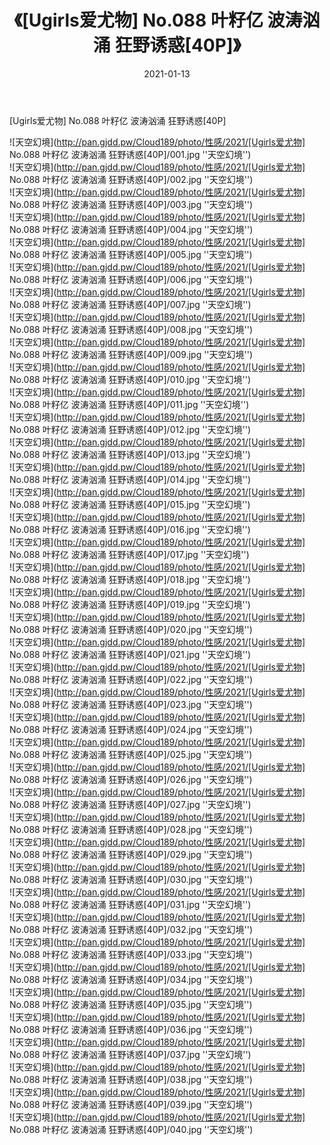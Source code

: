 ﻿---
layout: post
title:  《[Ugirls爱尤物] No.088 叶籽亿 波涛汹涌 狂野诱惑[40P]》
date:   2021-01-13
img: http://pan.gjdd.pw/Cloud189/photo/性感/2021/[Ugirls爱尤物] No.088 叶籽亿 波涛汹涌 狂野诱惑[40P]/000.jpg
categories: [美女, 性感, 泳衣]
---

[Ugirls爱尤物] No.088 叶籽亿 波涛汹涌 狂野诱惑[40P]



![天空幻境](http://pan.gjdd.pw/Cloud189/photo/性感/2021/[Ugirls爱尤物] No.088 叶籽亿 波涛汹涌 狂野诱惑[40P]/001.jpg ''天空幻境'') <br>
![天空幻境](http://pan.gjdd.pw/Cloud189/photo/性感/2021/[Ugirls爱尤物] No.088 叶籽亿 波涛汹涌 狂野诱惑[40P]/002.jpg ''天空幻境'') <br>
![天空幻境](http://pan.gjdd.pw/Cloud189/photo/性感/2021/[Ugirls爱尤物] No.088 叶籽亿 波涛汹涌 狂野诱惑[40P]/003.jpg ''天空幻境'') <br>
![天空幻境](http://pan.gjdd.pw/Cloud189/photo/性感/2021/[Ugirls爱尤物] No.088 叶籽亿 波涛汹涌 狂野诱惑[40P]/004.jpg ''天空幻境'') <br>
![天空幻境](http://pan.gjdd.pw/Cloud189/photo/性感/2021/[Ugirls爱尤物] No.088 叶籽亿 波涛汹涌 狂野诱惑[40P]/005.jpg ''天空幻境'') <br>
![天空幻境](http://pan.gjdd.pw/Cloud189/photo/性感/2021/[Ugirls爱尤物] No.088 叶籽亿 波涛汹涌 狂野诱惑[40P]/006.jpg ''天空幻境'') <br>
![天空幻境](http://pan.gjdd.pw/Cloud189/photo/性感/2021/[Ugirls爱尤物] No.088 叶籽亿 波涛汹涌 狂野诱惑[40P]/007.jpg ''天空幻境'') <br>
![天空幻境](http://pan.gjdd.pw/Cloud189/photo/性感/2021/[Ugirls爱尤物] No.088 叶籽亿 波涛汹涌 狂野诱惑[40P]/008.jpg ''天空幻境'') <br>
![天空幻境](http://pan.gjdd.pw/Cloud189/photo/性感/2021/[Ugirls爱尤物] No.088 叶籽亿 波涛汹涌 狂野诱惑[40P]/009.jpg ''天空幻境'') <br>
![天空幻境](http://pan.gjdd.pw/Cloud189/photo/性感/2021/[Ugirls爱尤物] No.088 叶籽亿 波涛汹涌 狂野诱惑[40P]/010.jpg ''天空幻境'') <br>
![天空幻境](http://pan.gjdd.pw/Cloud189/photo/性感/2021/[Ugirls爱尤物] No.088 叶籽亿 波涛汹涌 狂野诱惑[40P]/011.jpg ''天空幻境'') <br>
![天空幻境](http://pan.gjdd.pw/Cloud189/photo/性感/2021/[Ugirls爱尤物] No.088 叶籽亿 波涛汹涌 狂野诱惑[40P]/012.jpg ''天空幻境'') <br>
![天空幻境](http://pan.gjdd.pw/Cloud189/photo/性感/2021/[Ugirls爱尤物] No.088 叶籽亿 波涛汹涌 狂野诱惑[40P]/013.jpg ''天空幻境'') <br>
![天空幻境](http://pan.gjdd.pw/Cloud189/photo/性感/2021/[Ugirls爱尤物] No.088 叶籽亿 波涛汹涌 狂野诱惑[40P]/014.jpg ''天空幻境'') <br>
![天空幻境](http://pan.gjdd.pw/Cloud189/photo/性感/2021/[Ugirls爱尤物] No.088 叶籽亿 波涛汹涌 狂野诱惑[40P]/015.jpg ''天空幻境'') <br>
![天空幻境](http://pan.gjdd.pw/Cloud189/photo/性感/2021/[Ugirls爱尤物] No.088 叶籽亿 波涛汹涌 狂野诱惑[40P]/016.jpg ''天空幻境'') <br>
![天空幻境](http://pan.gjdd.pw/Cloud189/photo/性感/2021/[Ugirls爱尤物] No.088 叶籽亿 波涛汹涌 狂野诱惑[40P]/017.jpg ''天空幻境'') <br>
![天空幻境](http://pan.gjdd.pw/Cloud189/photo/性感/2021/[Ugirls爱尤物] No.088 叶籽亿 波涛汹涌 狂野诱惑[40P]/018.jpg ''天空幻境'') <br>
![天空幻境](http://pan.gjdd.pw/Cloud189/photo/性感/2021/[Ugirls爱尤物] No.088 叶籽亿 波涛汹涌 狂野诱惑[40P]/019.jpg ''天空幻境'') <br>
![天空幻境](http://pan.gjdd.pw/Cloud189/photo/性感/2021/[Ugirls爱尤物] No.088 叶籽亿 波涛汹涌 狂野诱惑[40P]/020.jpg ''天空幻境'') <br>
![天空幻境](http://pan.gjdd.pw/Cloud189/photo/性感/2021/[Ugirls爱尤物] No.088 叶籽亿 波涛汹涌 狂野诱惑[40P]/021.jpg ''天空幻境'') <br>
![天空幻境](http://pan.gjdd.pw/Cloud189/photo/性感/2021/[Ugirls爱尤物] No.088 叶籽亿 波涛汹涌 狂野诱惑[40P]/022.jpg ''天空幻境'') <br>
![天空幻境](http://pan.gjdd.pw/Cloud189/photo/性感/2021/[Ugirls爱尤物] No.088 叶籽亿 波涛汹涌 狂野诱惑[40P]/023.jpg ''天空幻境'') <br>
![天空幻境](http://pan.gjdd.pw/Cloud189/photo/性感/2021/[Ugirls爱尤物] No.088 叶籽亿 波涛汹涌 狂野诱惑[40P]/024.jpg ''天空幻境'') <br>
![天空幻境](http://pan.gjdd.pw/Cloud189/photo/性感/2021/[Ugirls爱尤物] No.088 叶籽亿 波涛汹涌 狂野诱惑[40P]/025.jpg ''天空幻境'') <br>
![天空幻境](http://pan.gjdd.pw/Cloud189/photo/性感/2021/[Ugirls爱尤物] No.088 叶籽亿 波涛汹涌 狂野诱惑[40P]/026.jpg ''天空幻境'') <br>
![天空幻境](http://pan.gjdd.pw/Cloud189/photo/性感/2021/[Ugirls爱尤物] No.088 叶籽亿 波涛汹涌 狂野诱惑[40P]/027.jpg ''天空幻境'') <br>
![天空幻境](http://pan.gjdd.pw/Cloud189/photo/性感/2021/[Ugirls爱尤物] No.088 叶籽亿 波涛汹涌 狂野诱惑[40P]/028.jpg ''天空幻境'') <br>
![天空幻境](http://pan.gjdd.pw/Cloud189/photo/性感/2021/[Ugirls爱尤物] No.088 叶籽亿 波涛汹涌 狂野诱惑[40P]/029.jpg ''天空幻境'') <br>
![天空幻境](http://pan.gjdd.pw/Cloud189/photo/性感/2021/[Ugirls爱尤物] No.088 叶籽亿 波涛汹涌 狂野诱惑[40P]/030.jpg ''天空幻境'') <br>
![天空幻境](http://pan.gjdd.pw/Cloud189/photo/性感/2021/[Ugirls爱尤物] No.088 叶籽亿 波涛汹涌 狂野诱惑[40P]/031.jpg ''天空幻境'') <br>
![天空幻境](http://pan.gjdd.pw/Cloud189/photo/性感/2021/[Ugirls爱尤物] No.088 叶籽亿 波涛汹涌 狂野诱惑[40P]/032.jpg ''天空幻境'') <br>
![天空幻境](http://pan.gjdd.pw/Cloud189/photo/性感/2021/[Ugirls爱尤物] No.088 叶籽亿 波涛汹涌 狂野诱惑[40P]/033.jpg ''天空幻境'') <br>
![天空幻境](http://pan.gjdd.pw/Cloud189/photo/性感/2021/[Ugirls爱尤物] No.088 叶籽亿 波涛汹涌 狂野诱惑[40P]/034.jpg ''天空幻境'') <br>
![天空幻境](http://pan.gjdd.pw/Cloud189/photo/性感/2021/[Ugirls爱尤物] No.088 叶籽亿 波涛汹涌 狂野诱惑[40P]/035.jpg ''天空幻境'') <br>
![天空幻境](http://pan.gjdd.pw/Cloud189/photo/性感/2021/[Ugirls爱尤物] No.088 叶籽亿 波涛汹涌 狂野诱惑[40P]/036.jpg ''天空幻境'') <br>
![天空幻境](http://pan.gjdd.pw/Cloud189/photo/性感/2021/[Ugirls爱尤物] No.088 叶籽亿 波涛汹涌 狂野诱惑[40P]/037.jpg ''天空幻境'') <br>
![天空幻境](http://pan.gjdd.pw/Cloud189/photo/性感/2021/[Ugirls爱尤物] No.088 叶籽亿 波涛汹涌 狂野诱惑[40P]/038.jpg ''天空幻境'') <br>
![天空幻境](http://pan.gjdd.pw/Cloud189/photo/性感/2021/[Ugirls爱尤物] No.088 叶籽亿 波涛汹涌 狂野诱惑[40P]/039.jpg ''天空幻境'') <br>
![天空幻境](http://pan.gjdd.pw/Cloud189/photo/性感/2021/[Ugirls爱尤物] No.088 叶籽亿 波涛汹涌 狂野诱惑[40P]/040.jpg ''天空幻境'') <br>